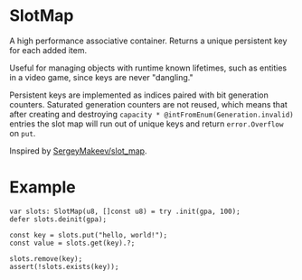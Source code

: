 # SlotMap
A high performance associative container. Returns a unique persistent key for each added item.

Useful for managing objects with runtime known lifetimes, such as entities in a video game,
since keys are never "dangling."

Persistent keys are implemented as indices paired with bit generation counters. Saturated
generation counters are not reused, which means that after creating and destroying
`capacity * @intFromEnum(Generation.invalid)` entries the slot map will run out of unique keys and
return `error.Overflow` on `put`.

Inspired by [SergeyMakeev/slot_map](https://github.com/SergeyMakeev/slot_map).

# Example
```zig
var slots: SlotMap(u8, []const u8) = try .init(gpa, 100);
defer slots.deinit(gpa);

const key = slots.put("hello, world!");
const value = slots.get(key).?;

slots.remove(key);
assert(!slots.exists(key));
```
